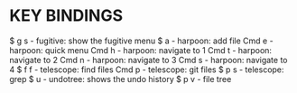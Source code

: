 # KEY BINDINGS
$ g s - fugitive: show the fugitive menu
$ a   - harpoon: add file
Cmd e - harpoon: quick menu
Cmd h - harpoon: navigate to 1
Cmd t - harpoon: navigate to 2
Cmd n - harpoon: navigate to 3
Cmd s - harpoon: navigate to 4
$ f f - telescope: find files
Cmd p - telescope: git files
$ p s - telescope: grep
$ u   - undotree: shows the undo history
$ p v - file tree
